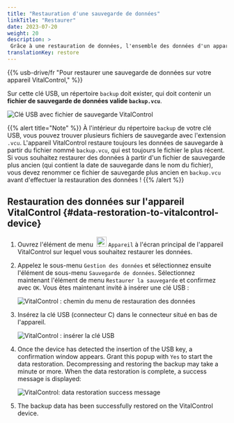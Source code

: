 ```yaml
---
title: "Restauration d'une sauvegarde de données"
linkTitle: "Restaurer"
date: 2023-07-20
weight: 20
description: >
 Grâce à une restauration de données, l'ensemble des données d'un appareil VitalControl peut être restauré sur un autre appareil à l'aide d'un fichier de sauvegarde.
translationKey: restore
---
```

{{% usb-drive/fr "Pour restaurer une sauvegarde de données sur votre appareil VitalControl," %}}

Sur cette clé USB, un répertoire `backup` doit exister, qui doit contenir un **fichier de sauvegarde de données valide `backup.vcu`**.

![Clé USB avec fichier de sauvegarde VitalControl](../images/backup-file.png "Clé USB avec fichier de sauvegarde")

{{% alert title="Note" %}}
À l'intérieur du répertoire `backup` de votre clé USB, vous pouvez trouver plusieurs fichiers de sauvegarde avec l'extension `.vcu`. L'appareil VitalControl restaure toujours les données de sauvegarde à partir du fichier nommé `backup.vcu`, qui est toujours le fichier le plus récent. Si vous souhaitez restaurer des données à partir d'un fichier de sauvegarde plus ancien (qui contient la date de sauvegarde dans le nom du fichier), vous devez renommer ce fichier de sauvegarde plus ancien en `backup.vcu` avant d'effectuer la restauration des données !
{{% /alert %}}

## Restauration des données sur l'appareil VitalControl {#data-restoration-to-vitalcontrol-device}

1. Ouvrez l'élément de menu &nbsp;<img src="/icons/device.svg" width="23" align="bottom" alt="Appareil" /> `Appareil` à l'écran principal de l'appareil VitalControl sur lequel vous souhaitez restaurer les données.

2. Appelez le sous-menu `Gestion des données` et sélectionnez ensuite l'élément de sous-menu `Sauvegarde de données`. Sélectionnez maintenant l'élément de menu `Restaurer la sauvegarde` et confirmez avec `OK`. Vous êtes maintenant invité à insérer une clé USB :

   ![VitalControl : chemin du menu de restauration des données](../images/restore.png "Restauration à partir du fichier de sauvegarde")

3. Insérez la clé USB (connecteur C) dans le connecteur situé en bas de l'appareil.

   ![VitalControl : insérer la clé USB](/images/firmware/update/plug-in-dual-usb-stick.svg "Insérer la clé USB")

4. Once the device has detected the insertion of the USB key, a confirmation window appears. Grant this popup with `Yes` to start the data restoration. Decompressing and restoring the backup may take a minute or more. When the data restoration is complete, a success message is displayed:

   ![VitalControl: data restoration success message](../images/restore-done.png "Data restoration success message")

5. The backup data has been successfully restored on the VitalControl device.

